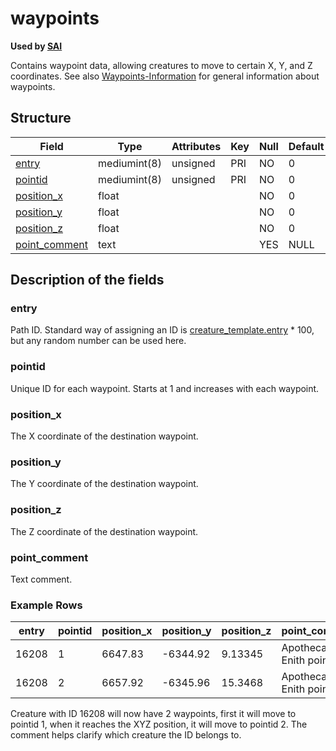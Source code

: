 # waypoints

**Used by [SAI](smart_scripts.md)**

Contains waypoint data, allowing creatures to move to certain X, Y, and Z coordinates. See also [Waypoints-Information](../../misc/Waypoints-Information.md) for general information about waypoints.

## Structure

| Field                            | Type         | Attributes | Key | Null | Default |
|----------------------------------|--------------|------------|-----|------|---------|
| [entry](#entry)                  | mediumint(8) | unsigned   | PRI | NO   | 0       |
| [pointid](#pointid)              | mediumint(8) | unsigned   | PRI | NO   | 0       |
| [position\_x](#position_x)       | float        |            |     | NO   | 0       |
| [position\_y](#position_y)       | float        |            |     | NO   | 0       |
| [position\_z](#position_z)       | float        |            |     | NO   | 0       |
| [point\_comment](#point_comment) | text         |            |     | YES  | NULL    |

## Description of the fields

### entry

Path ID. Standard way of assigning an ID is [creature\_template.entry](creature_template.md#entry) * 100, but any random number can be used here.

### pointid

Unique ID for each waypoint. Starts at 1 and increases with each waypoint.

### position\_x

The X coordinate of the destination waypoint.

### position\_y

The Y coordinate of the destination waypoint.

### position\_z

The Z coordinate of the destination waypoint.

### point\_comment

Text comment.

### Example Rows

| entry | pointid | position\_x | position\_y | position\_z | point\_comment           |
|-------|---------|-------------|-------------|-------------|--------------------------|
| 16208 | 1       | 6647.83     | -6344.92    | 9.13345     | Apothecary Enith point 1 |
| 16208 | 2       | 6657.92     | -6345.96    | 15.3468     | Apothecary Enith point 2 |

Creature with ID 16208 will now have 2 waypoints, first it will move to pointid 1, when it reaches the XYZ position, it will move to pointid 2. The comment helps clarify which creature the ID belongs to.

